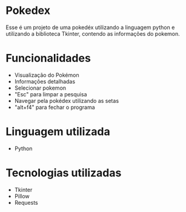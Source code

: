 # Pokedex

Esse é um projeto de uma pokedéx utilizando a linguagem python e utilizando a biblioteca Tkinter, contendo as informações do pokemon.


# Funcionalidades

- Visualização do Pokémon
- Informações detalhadas
- Selecionar pokemon
- "Esc" para limpar a pesquisa
- Navegar pela pokédex utilizando as setas
- "alt+f4" para fechar o programa


# Linguagem utilizada

- Python


# Tecnologias utilizadas

- Tkinter
- Pillow
- Requests
